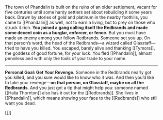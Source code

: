 The town of Phandalin is built on the ruins of an older settlement,
vacant for five centuries until some hardy settlers set about rebuilding
it some years back. Drawn by stories of gold and platinum in the nearby
foothills, you came to [[Phandalin]] as well, not to earn a living, but to
prey on those who struck it rich. **You joined a gang calling itself the
Redbrands and made some decent coin as a burglar, enforcer, or fence.**
But you must have made an enemy among your fellow Redbrands.
Someone set you up. On that person’s word, the head of the
Redbrands—a wizard called Glasstaff—tried to have you killed. You
escaped, barely alive and thanking [[Tymora]], the goddess of good
fortune, for your luck. You fled [[Phandalin]], almost penniless and with
only the tools of your trade to your name.

---

**Personal Goal: Get Your Revenge.** Someone in the Redbrands
nearly got you killed, and you sure would like to know who it was. And
then you’d like to take your revenge—**on that person, on Glasstaff,
maybe on all the Redbrands**. And you just got a tip that might help you:
someone named [[Halia Thornton]] also has it out for the [[Redbrands]]. She
lives in [[Phandalin]], which means showing your face to the [[Redbrands]]
who still want you dead.

[[]]
